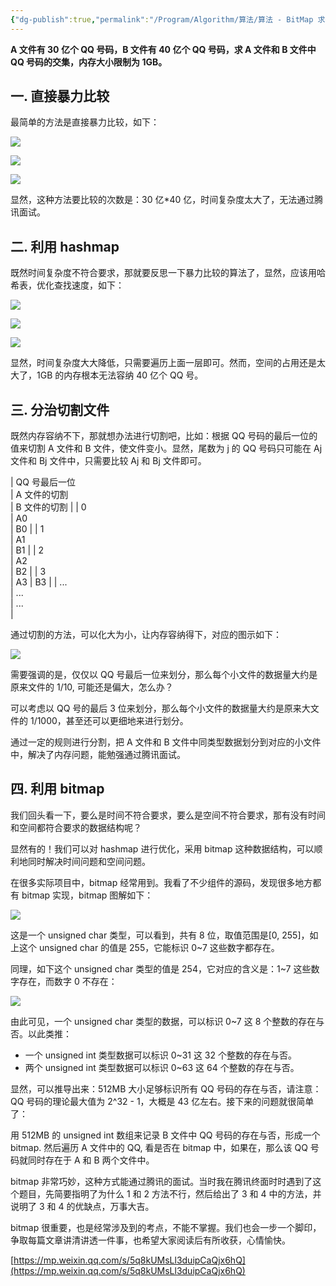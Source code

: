```yaml
---
{"dg-publish":true,"permalink":"/Program/Algorithm/算法/算法 - BitMap 求QQ号的交集/","noteIcon":""}
---
```



**A 文件有 30 亿个 QQ 号码，B 文件有 40 亿个 QQ 号码，求 A 文件和 B 文件中 QQ 号码的交集，内存大小限制为 1GB。** 

## 一. 直接暴力比较

最简单的方法是直接暴力比较，如下：

![](/img/user/attchements/media/640-30.png)

![](/img/user/attchements/media/640-30.png)

![](/img/user/attchements/media/640-30.png)

显然，这种方法要比较的次数是：30 亿\*40 亿，时间复杂度太大了，无法通过腾讯面试。

## 二. 利用 hashmap

既然时间复杂度不符合要求，那就要反思一下暴力比较的算法了，显然，应该用哈希表，优化查找速度，如下：

![](/img/user/attchements/media/640-30.png)

![](/img/user/attchements/media/640-30.png)

![](/img/user/attchements/media/640-30.png)

显然，时间复杂度大大降低，只需要遍历上面一层即可。然而，空间的占用还是太大了，1GB 的内存根本无法容纳 40 亿个 QQ 号。

## 三. 分治切割文件

既然内存容纳不下，那就想办法进行切割吧，比如：根据 QQ 号码的最后一位的值来切割 A 文件和 B 文件，使文件变小。显然，尾数为 j 的 QQ 号码只可能在 Aj 文件和 Bj 文件中，只需要比较 Aj 和 Bj 文件即可。

| QQ 号最后一位  
 | A 文件的切割  
 | B 文件的切割 |
| 0  
 | A0  
 | B0 |
| 1  
 | A1  
 | B1 |
| 2  
 | A2  
 | B2 |
| 3  
 | A3 | B3 |
| ...  
 | ...  
 | ...  
 \|

通过切割的方法，可以化大为小，让内存容纳得下，对应的图示如下：

![](/img/user/attchements/media/640-30.png)

需要强调的是，仅仅以 QQ 号最后一位来划分，那么每个小文件的数据量大约是原来文件的 1/10, 可能还是偏大，怎么办？

可以考虑以 QQ 号的最后 3 位来划分，那么每个小文件的数据量大约是原来大文件的 1/1000，甚至还可以更细地来进行划分。

通过一定的规则进行分割，把 A 文件和 B 文件中同类型数据划分到对应的小文件中，解决了内存问题，能勉强通过腾讯面试。

## 四. 利用 bitmap

我们回头看一下，要么是时间不符合要求，要么是空间不符合要求，那有没有时间和空间都符合要求的数据结构呢？  

显然有的！我们可以对 hashmap 进行优化，采用 bitmap 这种数据结构，可以顺利地同时解决时间问题和空间问题。

在很多实际项目中，bitmap 经常用到。我看了不少组件的源码，发现很多地方都有 bitmap 实现，bitmap 图解如下：

![](/img/user/attchements/media/640-29.png)

这是一个 unsigned char 类型，可以看到，共有 8 位，取值范围是\[0, 255]，如上这个 unsigned char 的值是 255，它能标识 0~7 这些数字都存在。

同理，如下这个 unsigned char 类型的值是 254，它对应的含义是：1~7 这些数字存在，而数字 0 不存在：

![](/img/user/attchements/media/640-30.png)

由此可见，一个 unsigned char 类型的数据，可以标识 0~7 这 8 个整数的存在与否。以此类推：

-   一个 unsigned int 类型数据可以标识 0~31 这 32 个整数的存在与否。
-   两个 unsigned int 类型数据可以标识 0~63 这 64 个整数的存在与否。

显然，可以推导出来：512MB 大小足够标识所有 QQ 号码的存在与否，请注意：QQ 号码的理论最大值为 2^32 - 1，大概是 43 亿左右。接下来的问题就很简单了：

用 512MB 的 unsigned int 数组来记录 B 文件中 QQ 号码的存在与否，形成一个 bitmap. 然后遍历 A 文件中的 QQ, 看是否在 bitmap 中，如果在，那么该 QQ 号码就同时存在于 A 和 B 两个文件中。  

bitmap 非常巧妙，这种方式能通过腾讯的面试。当时我在腾讯终面时时遇到了这个题目，先简要指明了为什么 1 和 2 方法不行，然后给出了 3 和 4 中的方法，并说明了 3 和 4 的优缺点，万事大吉。

bitmap 很重要，也是经常涉及到的考点，不能不掌握。我们也会一步一个脚印，争取每篇文章讲清讲透一件事，也希望大家阅读后有所收获，心情愉快。

 [https://mp.weixin.qq.com/s/5q8kUMsLl3duipCaQjx6hQ](https://mp.weixin.qq.com/s/5q8kUMsLl3duipCaQjx6hQ)
